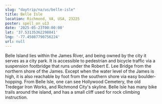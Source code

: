 ```yaml
---
slug: "daytrip/na/us/belle-isle"
title: Belle Isle
location: Richmond, VA, USA, 23225
poster: spell_on_u13
date: '2025-05-23T00:00:00'
lat: '37.53135362298841'
lng: '-77.45087790756224'
url: null
---
```


Belle Island lies within the James River, and being owned by the city it serves as a city park. It is accessible to pedestrian and bicycle traffic via a suspension footbridge that runs under the Robert E. Lee Bridge from the northern shore of the James. Except when the water level of the James is high, it is also reachable by foot from the southern shore via easy boulder-hopping. From Belle Isle, one can see Hollywood Cemetery, the old Tredegar Iron Works, and Richmond City's skyline. Belle Isle has many bike trails around the island, and has a small cliff used for rock climbing instruction.
